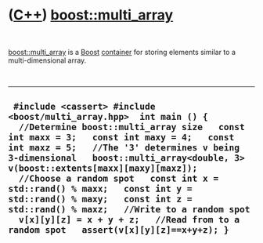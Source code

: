 
 

 

 

 

 

([C++](Cpp.md)) [boost::multi\_array](CppBoostMulti_array.md)
==========================================================

 

[boost::multi\_array](CppBoostMulti_array.md) is a [Boost](CppBoost.md)
[container](CppContainer.md) for storing elements similar to a
multi-dimensional array.

 

  ---------------------------------------------------------------------------------------------------------------------------------------------------------------------------------------------------------------------------------------------------------------------------------------------------------------------------------------------------------------------------------------------------------------------------------------------------------------------------------------------------------------------------------------------------------
  ` #include <cassert> #include <boost/multi_array.hpp>  int main () {   //Determine boost::multi_array size   const int maxx = 3;   const int maxy = 4;   const int maxz = 5;   //The '3' determines v being 3-dimensional   boost::multi_array<double, 3> v(boost::extents[maxx][maxy][maxz]);   //Choose a random spot   const int x = std::rand() % maxx;   const int y = std::rand() % maxy;   const int z = std::rand() % maxz;   //Write to a random spot   v[x][y][z] = x + y + z;   //Read from to a random spot   assert(v[x][y][z]==x+y+z); }`
  ---------------------------------------------------------------------------------------------------------------------------------------------------------------------------------------------------------------------------------------------------------------------------------------------------------------------------------------------------------------------------------------------------------------------------------------------------------------------------------------------------------------------------------------------------------

 

 

 

 

 

 

